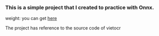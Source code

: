 ### This is a simple project that I created to practice with Onnx.
weight: you can get [here](https://drive.google.com/drive/folders/1qoblwpXocEPMhtE5HhxCkXV8EdkbbWQ8?usp=sharing)

The project has reference to the source code of vietocr
